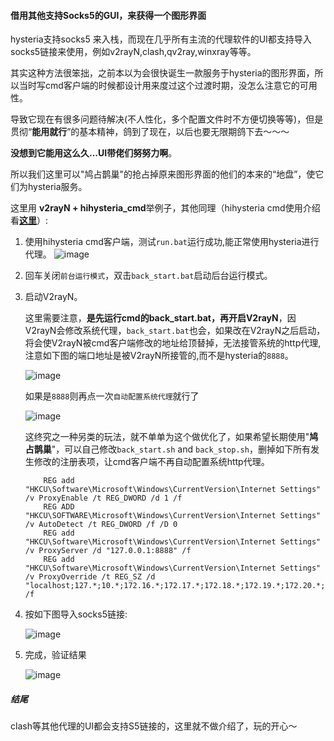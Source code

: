 #### 借用其他支持Socks5的GUI，来获得一个图形界面

hysteria支持socks5 来入栈，而现在几乎所有主流的代理软件的UI都支持导入socks5链接来使用，例如v2rayN,clash,qv2ray,winxray等等。


其实这种方法很笨拙，之前本以为会很快诞生一款服务于hysteria的图形界面，所以当时写cmd客户端的时候都设计用来度过这个过渡时期，没怎么注意它的可用性。

导致它现在有很多问题待解决(不人性化，多个配置文件时不方便切换等等)，但是贯彻“**能用就行**”的基本精神，鸽到了现在，以后也要无限期鸽下去～～～

**没想到它能用这么久...UI带佬们努努力啊**。


所以我们这里可以"鸠占鹊巢"的抢占掉原来图形界面的他们的本来的“地盘”，使它们为hysteria服务。

这里用 **v2rayN + hihysteria_cmd**举例子，其他同理（hihysteria cmd使用介绍看[**这里**](https://github.com/emptysuns/Hi_Hysteria/blob/main/md/cmd.md)）:


1. 使用hihysteria cmd客户端，测试`run.bat`运行成功,能正常使用hysteria进行代理。
![image](https://cloud.iacg.cf/0:/normal/img/hihysteria/mark.png)

2. 回车关闭`前台运行模式`，双击`back_start.bat`启动后台运行模式。

3. 启动V2rayN。

    这里需要注意，**是先运行cmd的back_start.bat，再开启V2rayN**，因
    V2rayN会修改系统代理，`back_start.bat`也会，如果改在V2rayN之后启动，将会使V2rayN被cmd客户端修改的地址给顶替掉，无法接管系统的http代理,注意如下图的端口地址是被V2rayN所接管的,而不是hysteria的`8888`。

    ![image](https://raw.githubusercontent.com/emptysuns/Hi_Hysteria/main/imgs/proxy.png)

    如果是`8888`则再点一次`自动配置系统代理`就行了

    ![image](https://raw.githubusercontent.com/emptysuns/Hi_Hysteria/main/imgs/changeProxy.png)

    
    这终究之一种另类的玩法，就不单单为这个做优化了，如果希望长期使用"**鸠占鹊巢**"，可以自己修改`back_start.sh` and `back_stop.sh`，删掉如下所有发生修改的注册表项，让cmd客户端不再自动配置系统http代理。
    ```
        REG add "HKCU\Software\Microsoft\Windows\CurrentVersion\Internet Settings" /v ProxyEnable /t REG_DWORD /d 1 /f
        REG ADD "HKCU\SOFTWARE\Microsoft\Windows\CurrentVersion\Internet Settings" /v AutoDetect /t REG_DWORD /f /D 0
        REG add "HKCU\Software\Microsoft\Windows\CurrentVersion\Internet Settings" /v ProxyServer /d "127.0.0.1:8888" /f
        REG add "HKCU\Software\Microsoft\Windows\CurrentVersion\Internet Settings" /v ProxyOverride /t REG_SZ /d "localhost;127.*;10.*;172.16.*;172.17.*;172.18.*;172.19.*;172.20.*;172.21.*;172.22.*;172.23.*;172.24.*;172.25.*;172.26.*;172.27.*;172.28.*;172.29.*;172.30.*;172.31.*;192.168.*" /f
    ```
4. 按如下图导入socks5链接:
   
   ![image](https://raw.githubusercontent.com/emptysuns/Hi_Hysteria/main/imgs/s5.png)
5. 完成，验证结果
   
   ![image](https://raw.githubusercontent.com/emptysuns/Hi_Hysteria/main/imgs/v2rayN.png)


##### 结尾
clash等其他代理的UI都会支持S5链接的，这里就不做介绍了，玩的开心～
